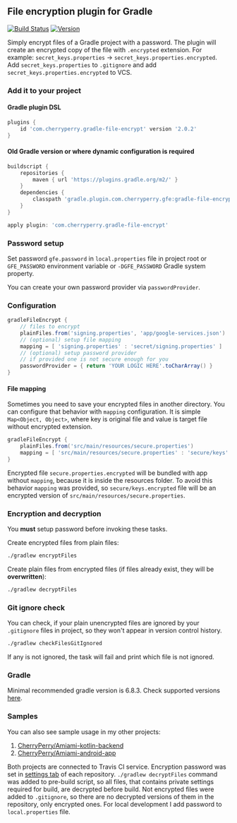 ## File encryption plugin for Gradle

[![Build Status](https://github.com/CherryPerry/GradleFileEncrypt/actions/workflows/build.yml/badge.svg)](https://github.com/CherryPerry/GradleFileEncrypt/actions/workflows/build.yml)
[![Version](https://img.shields.io/github/release/CherryPerry/GradleFileEncrypt.svg)](https://github.com/CherryPerry/GradleFileEncrypt/releases)

Simply encrypt files of a Gradle project with a password.
The plugin will create an encrypted copy of the file with `.encrypted` extension.
For example: `secret_keys.properties` -> `secret_keys.properties.encrypted`.
Add `secret_keys.properties` to `.gitignore` and add `secret_keys.properties.encrypted` to VCS.

### Add it to your project

#### Gradle plugin DSL

```groovy
plugins {
    id 'com.cherryperry.gradle-file-encrypt' version '2.0.2'
}
```

#### Old Gradle version or where dynamic configuration is required

```groovy
buildscript {
    repositories {
        maven { url 'https://plugins.gradle.org/m2/' }
    }
    dependencies {
        classpath 'gradle.plugin.com.cherryperry.gfe:gradle-file-encrypt:2.0.2'
    }
}

apply plugin: 'com.cherryperry.gradle-file-encrypt'
```

### Password setup

Set password `gfe.password` in `local.properties` file in project root
or `GFE_PASSWORD` environment variable or `-DGFE_PASSWORD` Gradle system property.

You can create your own password provider via `passwordProvider`.

### Configuration

```groovy
gradleFileEncrypt {
    // files to encrypt
    plainFiles.from('signing.properties', 'app/google-services.json')
    // (optional) setup file mapping
    mapping = [ 'signing.properties' : 'secret/signing.properties' ]
    // (optional) setup password provider
    // if provided one is not secure enough for you
    passwordProvider = { return 'YOUR LOGIC HERE'.toCharArray() }
}
```

#### File mapping
Sometimes you need to save your encrypted files in another directory. 
You can configure that behavior with `mapping` configuration. 
It is simple `Map<Object, Object>`, where key is original file
and value is target file without encrypted extension.

```groovy
gradleFileEncrypt {
    plainFiles.from('src/main/resources/secure.properties')
    mapping = [ 'src/main/resources/secure.properties' : 'secure/keys' ]
}
```

Encrypted file `secure.properties.encrypted` will be bundled with app without `mapping`,
because it is inside the resources folder. To avoid this behavior `mapping` was provided,
so `secure/keys.encrypted` file will be an encrypted version of `src/main/resources/secure.properties`.

### Encryption and decryption

You **must** setup password before invoking these tasks.

Create encrypted files from plain files:

```bash
./gradlew encryptFiles
```

Create plain files from encrypted files (if files already exist, they will be **overwritten**):

```bash
./gradlew decryptFiles
```

### Git ignore check

You can check, if your plain unencrypted files are ignored by your `.gitignore` files in project,
so they won't appear in version control history.

```bash
./gradlew checkFilesGitIgnored
```

If any is not ignored, the task will fail and print which file is not ignored.

### Gradle

Minimal recommended gradle version is 6.8.3.
Check supported versions [here](https://github.com/CherryPerry/GradleFileEncrypt/blob/master/src/test/kotlin/com/cherryperry/gfe/FileEncryptPluginFunctionalTest.kt#L42).

### Samples

You can also see sample usage in my other projects:

1. [CherryPerry/Amiami-kotlin-backend](https://github.com/CherryPerry/Amiami-kotlin-backend)
1. [CherryPerry/Amiami-android-app](https://github.com/CherryPerry/Amiami-android-app)

Both projects are connected to Travis CI service.
Encryption password was set in [settings tab](https://docs.travis-ci.com/user/environment-variables/#defining-variables-in-repository-settings) of each repository.
`./gradlew decryptFiles` command was added to pre-build script, so all files, that contains private settings required for build, are decrypted before build.
Not encrypted files were added to `.gitignore`, so there are no decrypted versions of them in the repository, only encrypted ones.
For local development I add password to `local.properties` file.

